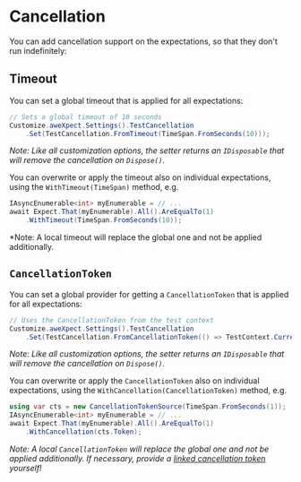 # Cancellation

You can add cancellation support on the expectations, so that they don't run indefinitely:


## Timeout
You can set a global timeout that is applied for all expectations:
```csharp
// Sets a global timeout of 10 seconds
Customize.aweXpect.Settings().TestCancellation
    .Set(TestCancellation.FromTimeout(TimeSpan.FromSeconds(10)));
```

*Note: Like all customization options, the setter returns an `IDisposable` that will remove the cancellation on `Dispose()`.*

You can overwrite or apply the timeout also on individual expectations, using the `WithTimeout(TimeSpan)` method, e.g.
```csharp
IAsyncEnumerable<int> myEnumerable = // ...
await Expect.That(myEnumerable).All().AreEqualTo(1)
    .WithTimeout(TimeSpan.FromSeconds(10));
```

*Note: A local timeout will replace the global one and not be applied additionally.


## `CancellationToken`

You can set a global provider for getting a `CancellationToken` that is applied for all expectations:
```csharp
// Uses the CancellationToken from the test context
Customize.aweXpect.Settings().TestCancellation
    .Set(TestCancellation.FromCancellationToken(() => TestContext.Current.CancellationToken));
```

*Note: Like all customization options, the setter returns an `IDisposable` that will remove the cancellation on `Dispose()`.*

You can overwrite or apply the `CancellationToken` also on individual expectations, using the `WithCancellation(CancellationToken)` method, e.g. 
```csharp
using var cts = new CancellationTokenSource(TimeSpan.FromSeconds(1));
IAsyncEnumerable<int> myEnumerable = // ...
await Expect.That(myEnumerable).All().AreEqualTo(1)
    .WithCancellation(cts.Token);
```

*Note: A local `CancellationToken` will replace the global one and not be applied additionally.
If necessary, provide a [linked cancellation token](https://learn.microsoft.com/en-us/dotnet/api/system.threading.cancellationtokensource.createlinkedtokensource) yourself!*
